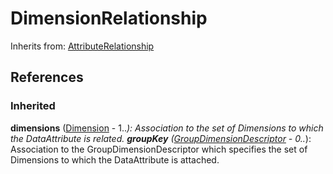 
# DimensionRelationship

Inherits from: [AttributeRelationship](AttributeRelationship.md)







## References

### Inherited

**dimensions** ([Dimension](Dimension.md) - 1..*): Association to the set of Dimensions to which the DataAttribute is related.
**groupKey** ([GroupDimensionDescriptor](GroupDimensionDescriptor.md) - 0..*): Association to the GroupDimensionDescriptor which specifies the set of Dimensions to which the DataAttribute is attached.



